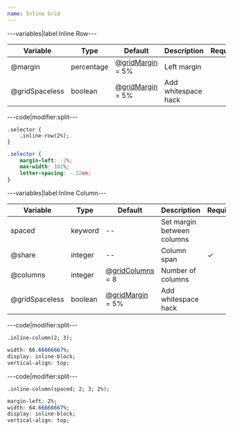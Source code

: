 ```yaml
---
name: Inline Grid
---
```


---variables|label:Inline Row---

| Variable | Type | Default | Description | Required |
| -- | -- | -- | -- | -- |
| @margin | percentage | [@gridMargin](/style/variables#layout) = 5% | Left margin ||
| @gridSpaceless | boolean | [@gridMargin](/style/variables#layout) = 5% | Add whitespace hack ||

---code|modifier:split---

```less
.selector {
	.inline-row(2%);
}
```

```css
.selector {
	margin-left: -2%;
	max-width: 102%;
	letter-spacing: -.32em;
}
```

---variables|label:Inline Column---

| Variable | Type | Default | Description | Required |
| -- | -- | -- | --| -- |
| spaced | keyword | -- | Set margin between columns ||
| @share | integer | -- | Column span | ✓ |
| @columns | integer | [@gridColumns](/style/variables#layout) = 8 | Number of columns ||
| @gridSpaceless | boolean | [@gridMargin](/style/variables#layout) = 5% | Add whitespace hack ||

---code|modifier:split---

```less
.inline-column(2; 3);
```

```css
width: 66.66666667%;
display: inline-block;
vertical-align: top;
```

---code|modifier:split---

```less
.inline-column(spaced; 2; 3; 2%);
```

```css
margin-left: 2%;
width: 64.66666667%;
display: inline-block;
vertical-align: top;
```